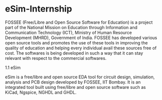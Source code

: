 # eSim-Internship

FOSSEE (Free/Libre and Open Source Software for Education) is a project part of the National Mission on Education through Information and Communication Technology (ICT), Ministry of Human Resource Development (MHRD), Government of India. FOSSEE has developed various open source tools and promotes the use of
these tools in improving the quality of education and helping every individual avail these sources free of cost. The softwares is being developed in such a way that it
can stay relevant with respect to the commercial softwares.

1.1 eSim

eSim is a free/libre and open source EDA tool for circuit design, simulation, analysis and PCB design developed by FOSSEE, IIT Bombay. It is an integrated tool built
using free/libre and open source software such as KiCad, Ngspice, NGHDL and GHDL.
